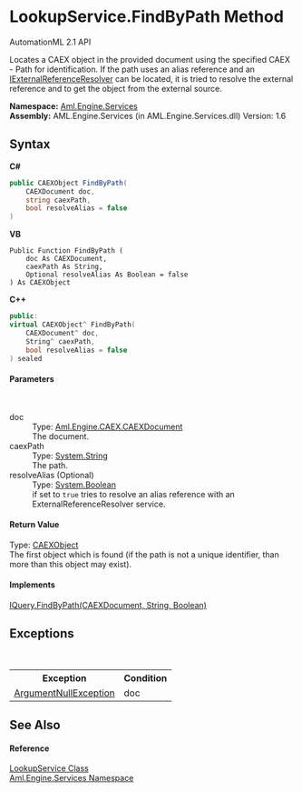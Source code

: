 # LookupService.FindByPath Method 
AutomationML 2.1 API 

Locates a CAEX object in the provided document using the specified CAEX - Path for identification. If the path uses an alias reference and an <a href="T_Aml_Engine_Services_Interfaces_IExternalReferenceResolver">IExternalReferenceResolver</a> can be located, it is tried to resolve the external reference and to get the object from the external source.

**Namespace:**&nbsp;<a href="N_Aml_Engine_Services">Aml.Engine.Services</a><br />**Assembly:**&nbsp;AML.Engine.Services (in AML.Engine.Services.dll) Version: 1.6

## Syntax

**C#**<br />
``` C#
public CAEXObject FindByPath(
	CAEXDocument doc,
	string caexPath,
	bool resolveAlias = false
)
```

**VB**<br />
``` VB
Public Function FindByPath ( 
	doc As CAEXDocument,
	caexPath As String,
	Optional resolveAlias As Boolean = false
) As CAEXObject
```

**C++**<br />
``` C++
public:
virtual CAEXObject^ FindByPath(
	CAEXDocument^ doc, 
	String^ caexPath, 
	bool resolveAlias = false
) sealed
```


#### Parameters
&nbsp;<dl><dt>doc</dt><dd>Type: <a href="T_Aml_Engine_CAEX_CAEXDocument">Aml.Engine.CAEX.CAEXDocument</a><br />The document.</dd><dt>caexPath</dt><dd>Type: <a href="https://docs.microsoft.com/dotnet/api/system.string" target="_parent" rel="noopener noreferrer">System.String</a><br />The path.</dd><dt>resolveAlias (Optional)</dt><dd>Type: <a href="https://docs.microsoft.com/dotnet/api/system.boolean" target="_parent" rel="noopener noreferrer">System.Boolean</a><br />if set to `true` tries to resolve an alias reference with an ExternalReferenceResolver service.</dd></dl>

#### Return Value
Type: <a href="T_Aml_Engine_CAEX_CAEXObject">CAEXObject</a><br />The first object which is found (if the path is not a unique identifier, than more than this object may exist).

#### Implements
<a href="M_Aml_Engine_Services_Interfaces_IQuery_FindByPath">IQuery.FindByPath(CAEXDocument, String, Boolean)</a><br />

## Exceptions
&nbsp;<table><tr><th>Exception</th><th>Condition</th></tr><tr><td><a href="https://docs.microsoft.com/dotnet/api/system.argumentnullexception" target="_parent" rel="noopener noreferrer">ArgumentNullException</a></td><td>doc</td></tr></table>

## See Also


#### Reference
<a href="T_Aml_Engine_Services_LookupService">LookupService Class</a><br /><a href="N_Aml_Engine_Services">Aml.Engine.Services Namespace</a><br />